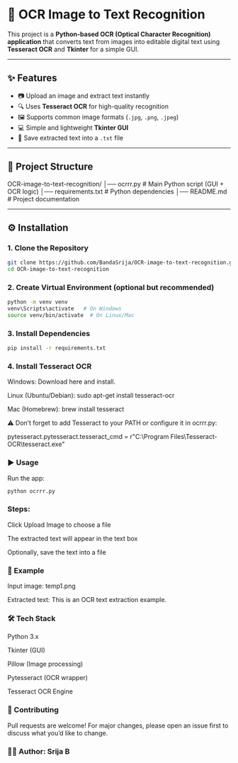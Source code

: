# 📝 OCR Image to Text Recognition

This project is a **Python-based OCR (Optical Character Recognition) application** that converts text from images into editable digital text using **Tesseract OCR** and **Tkinter** for a simple GUI.

---

## ✨ Features
- 📷 Upload an image and extract text instantly  
- 🔍 Uses **Tesseract OCR** for high-quality recognition  
- 🖼️ Supports common image formats (`.jpg`, `.png`, `.jpeg`)  
- 💻 Simple and lightweight **Tkinter GUI**  
- 📄 Save extracted text into a `.txt` file  

---

## 📂 Project Structure
OCR-image-to-text-recognition/
│── ocrrr.py # Main Python script (GUI + OCR logic)
│── requirements.txt # Python dependencies
│── README.md # Project documentation


---

## ⚙️ Installation

### 1. Clone the Repository
```bash
git clone https://github.com/BandaSrija/OCR-image-to-text-recognition.git
cd OCR-image-to-text-recognition
```

### 2. Create Virtual Environment (optional but recommended)
```bash
python -m venv venv
venv\Scripts\activate   # On Windows
source venv/bin/activate  # On Linux/Mac
```

### 3. Install Dependencies
```bash
pip install -r requirements.txt
```

### 4. Install Tesseract OCR

Windows: Download here and install.

Linux (Ubuntu/Debian): sudo apt-get install tesseract-ocr

Mac (Homebrew): brew install tesseract


⚠️ Don’t forget to add Tesseract to your PATH or configure it in ocrrr.py:

pytesseract.pytesseract.tesseract_cmd = r"C:\Program Files\Tesseract-OCR\tesseract.exe"

### ▶️ Usage

Run the app:
```bash
python ocrrr.py
```

### Steps:

Click Upload Image to choose a file

The extracted text will appear in the text box

Optionally, save the text into a file

### 📌 Example

Input image: temp1.png

Extracted text: This is an OCR text extraction example.

### 🛠️ Tech Stack

Python 3.x

Tkinter (GUI)

Pillow (Image processing)

Pytesseract (OCR wrapper)

Tesseract OCR Engine

### 🤝 Contributing

Pull requests are welcome! For major changes, please open an issue first to discuss what you’d like to change.


### 👩‍💻 Author: Srija B
